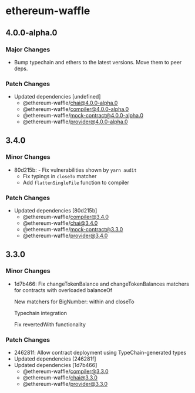 # ethereum-waffle

## 4.0.0-alpha.0

### Major Changes

- Bump typechain and ethers to the latest versions. Move them to peer deps.

### Patch Changes

- Updated dependencies [undefined]
  - @ethereum-waffle/chai@4.0.0-alpha.0
  - @ethereum-waffle/compiler@4.0.0-alpha.0
  - @ethereum-waffle/mock-contract@4.0.0-alpha.0
  - @ethereum-waffle/provider@4.0.0-alpha.0

## 3.4.0

### Minor Changes

- 80d215b: - Fix vulnerabilities shown by `yarn audit`
  - Fix typings in `closeTo` matcher
  - Add `flattenSingleFile` function to compiler

### Patch Changes

- Updated dependencies [80d215b]
  - @ethereum-waffle/compiler@3.4.0
  - @ethereum-waffle/chai@3.4.0
  - @ethereum-waffle/mock-contract@3.3.0
  - @ethereum-waffle/provider@3.4.0

## 3.3.0

### Minor Changes

- 1d7b466: Fix changeTokenBalance and changeTokenBalances matchers for contracts with overloaded balanceOf

  New matchers for BigNumber: within and closeTo

  Typechain integration

  Fix revertedWith functionality

### Patch Changes

- 246281f: Allow contract deployment using TypeChain-generated types
- Updated dependencies [246281f]
- Updated dependencies [1d7b466]
  - @ethereum-waffle/compiler@3.3.0
  - @ethereum-waffle/chai@3.3.0
  - @ethereum-waffle/provider@3.3.0
